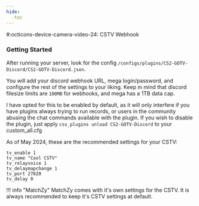 ```yaml
---
hide:
  -toc
---
```

#:octicons-device-camera-video-24: CSTV Webhook

### Getting Started
After running your server, look for the config `/configs/plugins/CS2-GOTV-Discord/CS2-GOTV-Discord.json`.<br>

You will add your discord webhook URL, mega login/password, and configure the rest of the settings to your liking. Keep in mind that discord filesize limits are `100MB` for webhooks, and mega has a 1TB data cap.<br>

I have opted for this to be enabled by default, as it will only interfere if you have plugins always trying to run records, or users in the community abusing the chat commands available with the plugin. If you wish to disable the plugin, just apply `css_plugins unload CS2-GOTV-Discord` to your custom_all.cfg

As of May 2024, these are the recommended settings for your CSTV:
```
tv_enable 1
tv_name "Cool CSTV"
tv_relayvoice 1
tv_delaymapchange 1
tv_port 27020
tv_delay 0
```

!!! info "MatchZy"
    MatchZy comes with it's own settings for the CSTV. It is always recommended to keep it's CSTV settings at default.